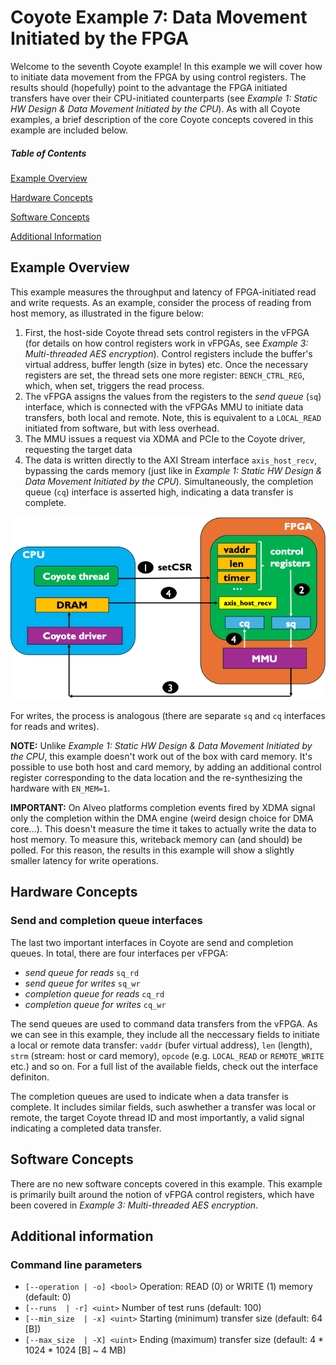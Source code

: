 # Coyote Example 7: Data Movement Initiated by the FPGA
Welcome to the seventh Coyote example! In this example we will cover how to initiate data movement from the FPGA by using control registers. The results should (hopefully) point to the advantage the FPGA initiated transfers have over their CPU-initiated counterparts (see *Example 1: Static HW Design & Data Movement Initiated by the CPU*). As with all Coyote examples, a brief description of the core Coyote concepts covered in this example are included below.

##### Table of Contents
[Example Overview](#example-overview)

[Hardware Concepts](#hardware-concepts)

[Software Concepts](#software-concepts)

[Additional Information](#additional-information)

## Example Overview
This example measures the throughput and latency of FPGA-initiated read and write requests. As an example, consider the process of reading from host memory, as illustrated in the figure below:
1. First, the host-side Coyote thread sets control registers in the vFPGA (for details on how control registers work in vFPGAs, see *Example 3: Multi-threaded AES encryption*). Control registers include the buffer's virtual address, buffer length (size in bytes) etc. Once the necessary registers are set, the thread sets one more register: ```BENCH_CTRL_REG```, which, when set, triggers the read process.
2. The vFPGA assigns the values from the registers to the *send queue* (```sq```) interface, which is connected with the vFPGAs MMU to initiate data transfers, both local and remote. Note, this is equivalent to a ```LOCAL_READ``` initiated from software, but with less overhead.
3. The MMU issues a request via XDMA and PCIe to the Coyote driver, requesting the target data
4. The data is written directly to the AXI Stream interface ```axis_host_recv```, bypassing the cards memory (just like in *Example 1: Static HW Design & Data Movement Initiated by the CPU*). Simultaneously, the completion queue (```cq```) interface is asserted high, indicating a data transfer is complete.

<div align="center">
  <img src="img/perf_fpga_read_example.png">
</div>

For writes, the process is analogous (there are separate ```sq``` and ```cq``` interfaces for reads and writes).

**NOTE:** Unlike *Example 1: Static HW Design & Data Movement Initiated by the CPU*, this example doesn't work out of the box with card memory. It's possible to use both host and card memory, by adding an additional control register corresponding to the data location and the re-synthesizing the hardware with ```EN_MEM=1```.

**IMPORTANT:** On Alveo platforms completion events fired by XDMA signal only the completion within the DMA engine (weird design choice for DMA core...). This doesn't measure the time it takes to actually write the data to host memory. To measure this, writeback memory can (and should) be polled. For this reason, the results in this example will show a slightly smaller latency for write operations.

## Hardware Concepts
### Send and completion queue interfaces
The last two important interfaces in Coyote are send and completion queues. In total, there are four interfaces per vFPGA:
- *send queue for reads* ```sq_rd```
- *send queue for writes* ```sq_wr```
- *completion queue for reads* ```cq_rd```
- *completion queue for writes* ```cq_wr```

The send queues are used to command data transfers from the vFPGA. As we can see in this example, they include all the neccessary fields to initiate a local or remote data transfer: ```vaddr``` (bufer virtual address), ```len``` (length), ```strm``` (stream: host or card memory), ```opcode``` (e.g. ```LOCAL_READ``` or ```REMOTE_WRITE``` etc.) and so on. For a full list of the available fields, check out the interface definiton.

The completion queues are used to indicate when a data transfer is complete. It includes similar fields, such aswhether a transfer was local or remote, the target Coyote thread ID and most importantly, a valid signal indicating a completed data transfer.

## Software Concepts
There are no new software concepts covered in this example. This example is primarily built around the notion of vFPGA control registers, which have been covered in *Example 3: Multi-threaded AES encryption*. 

## Additional information
### Command line parameters
- `[--operation | -o] <bool>` Operation: READ (0) or WRITE (1) memory (default: 0)
- `[--runs  | -r] <uint>` Number of test runs (default: 100)
- `[--min_size  | -x] <uint>` Starting (minimum) transfer size (default: 64 [B])
- `[--max_size  | -X] <uint>` Ending (maximum) transfer size (default: 4 * 1024 * 1024 [B] ~ 4 MB)
